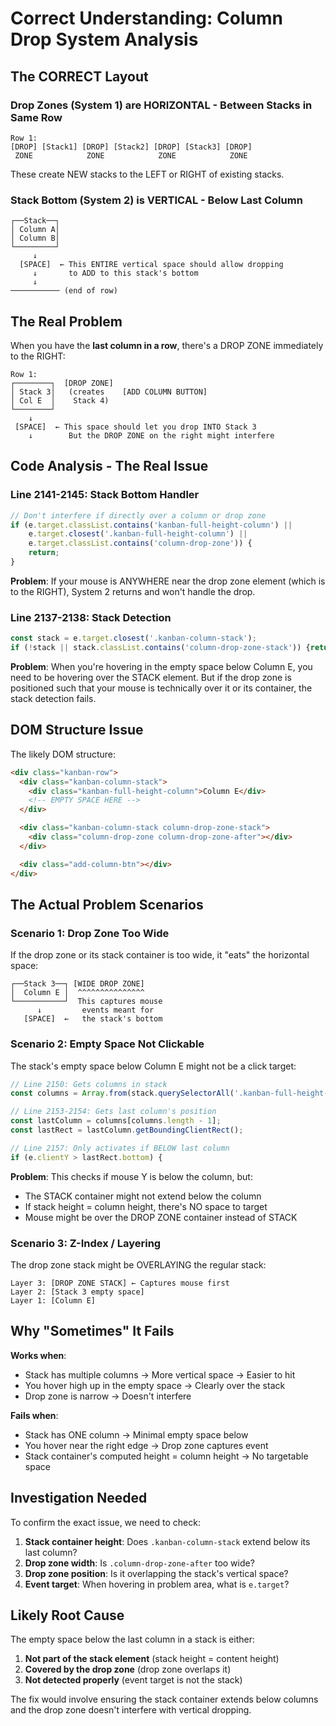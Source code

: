 # Correct Understanding: Column Drop System Analysis

## The CORRECT Layout

### Drop Zones (System 1) are HORIZONTAL - Between Stacks in Same Row
```
Row 1:
[DROP] [Stack1] [DROP] [Stack2] [DROP] [Stack3] [DROP]
 ZONE            ZONE            ZONE            ZONE
```

These create NEW stacks to the LEFT or RIGHT of existing stacks.

### Stack Bottom (System 2) is VERTICAL - Below Last Column
```
┌──Stack──┐
│ Column A│
│ Column B│
└─────────┘
     ↓
  [SPACE]  ← This ENTIRE vertical space should allow dropping
     ↓       to ADD to this stack's bottom
     ↓
─────────── (end of row)
```

## The Real Problem

When you have the **last column in a row**, there's a DROP ZONE immediately to the RIGHT:

```
Row 1:
┌────────┐  [DROP ZONE]
│ Stack 3│   (creates    [ADD COLUMN BUTTON]
│ Col E  │    Stack 4)
└────────┘
    ↓
 [SPACE]  ← This space should let you drop INTO Stack 3
    ↓        But the DROP ZONE on the right might interfere
```

## Code Analysis - The Real Issue

### Line 2141-2145: Stack Bottom Handler
```javascript
// Don't interfere if directly over a column or drop zone
if (e.target.classList.contains('kanban-full-height-column') ||
    e.target.closest('.kanban-full-height-column') ||
    e.target.classList.contains('column-drop-zone')) {
    return;
}
```

**Problem**: If your mouse is ANYWHERE near the drop zone element (which is to the RIGHT), System 2 returns and won't handle the drop.

### Line 2137-2138: Stack Detection
```javascript
const stack = e.target.closest('.kanban-column-stack');
if (!stack || stack.classList.contains('column-drop-zone-stack')) {return;}
```

**Problem**: When you're hovering in the empty space below Column E, you need to be hovering over the STACK element. But if the drop zone is positioned such that your mouse is technically over it or its container, the stack detection fails.

## DOM Structure Issue

The likely DOM structure:
```html
<div class="kanban-row">
  <div class="kanban-column-stack">
    <div class="kanban-full-height-column">Column E</div>
    <!-- EMPTY SPACE HERE -->
  </div>

  <div class="kanban-column-stack column-drop-zone-stack">
    <div class="column-drop-zone column-drop-zone-after"></div>
  </div>

  <div class="add-column-btn"></div>
</div>
```

## The Actual Problem Scenarios

### Scenario 1: Drop Zone Too Wide
If the drop zone or its stack container is too wide, it "eats" the horizontal space:

```
┌──Stack 3──┐ [WIDE DROP ZONE]
│  Column E │  ^^^^^^^^^^^^^^^
└───────────┘  This captures mouse
      ↓         events meant for
   [SPACE]  ←   the stack's bottom
```

### Scenario 2: Empty Space Not Clickable
The stack's empty space below Column E might not be a click target:

```javascript
// Line 2150: Gets columns in stack
const columns = Array.from(stack.querySelectorAll('.kanban-full-height-column'));

// Line 2153-2154: Gets last column's position
const lastColumn = columns[columns.length - 1];
const lastRect = lastColumn.getBoundingClientRect();

// Line 2157: Only activates if BELOW last column
if (e.clientY > lastRect.bottom) {
```

**Problem**: This checks if mouse Y is below the column, but:
- The STACK container might not extend below the column
- If stack height = column height, there's NO space to target
- Mouse might be over the DROP ZONE container instead of STACK

### Scenario 3: Z-Index / Layering
The drop zone stack might be OVERLAYING the regular stack:

```
Layer 3: [DROP ZONE STACK] ← Captures mouse first
Layer 2: [Stack 3 empty space]
Layer 1: [Column E]
```

## Why "Sometimes" It Fails

**Works when**:
- Stack has multiple columns → More vertical space → Easier to hit
- You hover high up in the empty space → Clearly over the stack
- Drop zone is narrow → Doesn't interfere

**Fails when**:
- Stack has ONE column → Minimal empty space below
- You hover near the right edge → Drop zone captures event
- Stack container's computed height = column height → No targetable space

## Investigation Needed

To confirm the exact issue, we need to check:

1. **Stack container height**: Does `.kanban-column-stack` extend below its last column?
2. **Drop zone width**: Is `.column-drop-zone-after` too wide?
3. **Drop zone position**: Is it overlapping the stack's vertical space?
4. **Event target**: When hovering in problem area, what is `e.target`?

## Likely Root Cause

The empty space below the last column in a stack is either:
1. **Not part of the stack element** (stack height = content height)
2. **Covered by the drop zone** (drop zone overlaps it)
3. **Not detected properly** (event target is not the stack)

The fix would involve ensuring the stack container extends below columns and the drop zone doesn't interfere with vertical dropping.
